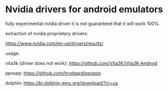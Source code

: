 # Nvidia drivers for android emulators
fully experimental nvidia driver it is not guaranteed that it will work 100%.

extraction of nvidia proprietary drivers:

https://www.nvidia.com/en-us/drivers/results/

usage:

vita3k (driver does not work): https://github.com/Vita3K/Vita3K-Android

ppsspp: https://github.com/hrydgard/ppsspp

dolphin: https://br.dolphin-emu.org/download/?cr=us
